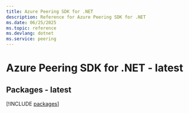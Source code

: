```yaml
---
title: Azure Peering SDK for .NET
description: Reference for Azure Peering SDK for .NET
ms.date: 06/25/2025
ms.topic: reference
ms.devlang: dotnet
ms.service: peering
---
```

# Azure Peering SDK for .NET - latest
## Packages - latest
[!INCLUDE [packages](peering-index.md)]